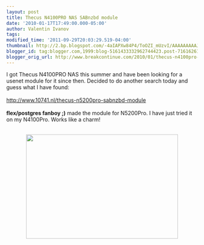 ```yaml
---
layout: post
title: Thecus N4100PRO NAS SABnzbd module
date: '2010-01-17T17:49:00.000-05:00'
author: Valentin Ivanov
tags: 
modified_time: '2011-09-29T20:03:29.519-04:00'
thumbnail: http://2.bp.blogspot.com/-4aIAPXw84P4/ToOZI_mUzvI/AAAAAAAAAJU/D0hj-nPstWA/s72-c/NasSabnzbd.png
blogger_id: tag:blogger.com,1999:blog-5161433332962744423.post-7161626105223888269
blogger_orig_url: http://www.breakcontinue.com/2010/01/thecus-n4100pro-nas-sabnzbd-module.html
---
```


I got Thecus N4100PRO NAS this summer and have been looking for a usenet module for it since then. Decided to do another search today and guess what I have found:<br /><br /><a href="http://www.10741.nl/thecus-n5200pro-sabnzbd-module">http://www.10741.nl/thecus-n5200pro-sabnzbd-module</a><br /><br /><b>flex/postgres fanboy ;)</b> made the module for N5200Pro. I have just tried it on my N4100Pro. Works like a charm!<br /><br /><div class="separator" style="clear: both; text-align: center;"><a href="http://2.bp.blogspot.com/-4aIAPXw84P4/ToOZI_mUzvI/AAAAAAAAAJU/D0hj-nPstWA/s1600/NasSabnzbd.png" imageanchor="1" style="margin-left: 1em; margin-right: 1em;"><img border="0" height="275" src="http://2.bp.blogspot.com/-4aIAPXw84P4/ToOZI_mUzvI/AAAAAAAAAJU/D0hj-nPstWA/s400/NasSabnzbd.png" width="400" /></a></div><br /><div></div>
